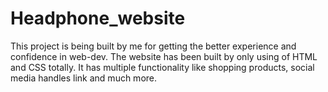 # Headphone_website
This project is being built by me for getting the better experience and confidence in web-dev. The website has been built by only using of HTML and CSS totally. It has multiple functionality like shopping products, social media handles link and much more.  
